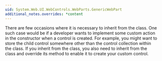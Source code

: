 ```yaml
---
uid: System.Web.UI.WebControls.WebParts.GenericWebPart
additional_notes.overrides: *content
---
```


<p>There are few occasions where it is necessary to inherit from the <xref href="System.Web.UI.WebControls.WebParts.GenericWebPart"></xref> class. One such case would be if a developer wants to implement some custom action in the constructor when a <xref href="System.Web.UI.WebControls.WebParts.GenericWebPart"></xref> control is created. For example, you might want to store the child control somewhere other than the control collection within the <xref href="System.Web.UI.WebControls.WebParts.GenericWebPart"></xref> class. If you inherit from the <xref href="System.Web.UI.WebControls.WebParts.GenericWebPart"></xref> class, you also need to inherit from the <xref href="System.Web.UI.WebControls.WebParts.WebPartManager"></xref> class and override its <xref href="System.Web.UI.WebControls.WebParts.WebPartManager.CreateWebPart(System.Web.UI.Control)"></xref> method to enable it to create your custom control.</p>


